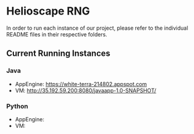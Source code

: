 # Helioscape RNG

In order to run each instance of our project, please refer to the individual README files in their respective folders.

## Current Running Instances

### Java
- AppEngine: https://white-terra-214802.appspot.com
- VM: http://35.192.59.200:8080/javaapp-1.0-SNAPSHOT/

### Python
- AppEngine:
- VM: 
